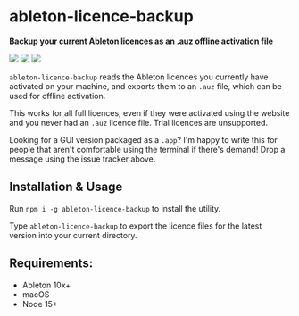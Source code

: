 # ableton-licence-backup

**Backup your current Ableton licences as an .auz offline activation file**

![](https://img.shields.io/npm/dt/@stonegray/ableton-licence-backup) ![](https://img.shields.io/github/languages/code-size/stonegray/ableton-licence-backup) ![](https://img.shields.io/github/license/stonegray/ableton-licence-backup)

`ableton-licence-backup` reads the Ableton licences you currently have activated on your machine, and exports them to an `.auz` file, which can be used for offline activation.

This works for all full licences, even if they were activated using the website and you never had an `.auz` licence file. Trial licences are unsupported.

Looking for a GUI version packaged as a `.app`? I'm happy to write this for people that aren't comfortable using the terminal if there's demand! Drop a message using the issue tracker above.

## Installation & Usage

Run `npm i -g ableton-licence-backup` to install the utility.

Type `ableton-licence-backup` to export the licence files for the latest version into your current directory.

## Requirements:

  - Ableton 10x+
  - macOS 
  - Node 15+
